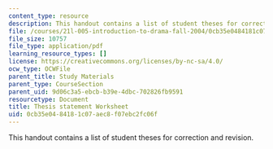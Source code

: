 ```yaml
---
content_type: resource
description: This handout contains a list of student theses for correction and revision.
file: /courses/21l-005-introduction-to-drama-fall-2004/0cb35e0484181c07aec8f07ebc2fc06f_thesis_worksheet.pdf
file_size: 10757
file_type: application/pdf
learning_resource_types: []
license: https://creativecommons.org/licenses/by-nc-sa/4.0/
ocw_type: OCWFile
parent_title: Study Materials
parent_type: CourseSection
parent_uid: 9d06c3a5-ebcb-b39e-4dbc-702826fb9591
resourcetype: Document
title: Thesis statement Worksheet
uid: 0cb35e04-8418-1c07-aec8-f07ebc2fc06f
---
```

This handout contains a list of student theses for correction and revision.
